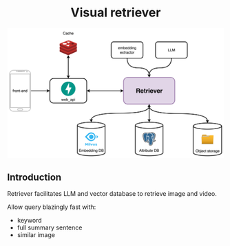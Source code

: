<p align="center">
  <h1 align="center">Visual retriever</h1>
</p>

<p align="center">
    <img src="docs/diagram.svg" width="700">
</p>

## Introduction

Retriever facilitates LLM and vector database to retrieve image and video.

Allow query blazingly fast with:

- keyword
- full summary sentence
- similar image
